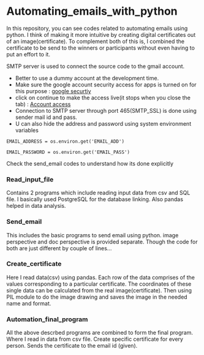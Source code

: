 # Automating_emails_with_python

In this repository, you can see codes related to automating emails using python.
I think of making it more intuitive by creating digital certificates out of an image(certificate).
To complement both of this is, I combined the certificate to be send to the winners or participants
without even having to put an effort to it.


SMTP server is used to connect the source code to the gmail account.


- Better to use a dummy account at the development time.
- Make sure the google account security access for apps is turned on for this purpose : [google securtiy](https://myaccount.google.com/intro/security)
- click on continue to make the access live(it stops when you close the tab) : [Account access](https://accounts.google.com/DisplayUnlockCaptcha)
- Connection to SMTP server through port 465(SMTP_SSL) is done using sender mail id and pass.
- U can also hide the address and password using system environment variables

`EMAIL_ADDRESS = os.environ.get('EMAIL_ADD')`

`EMAIL_PASSWORD = os.environ.get('EMAIL_PASS')`

Check the send_email codes to understand how its done explicitly


### Read_input_file

Contains 2 programs which include reading input data from csv and SQL file. I basically used 
PostgreSQL for the database linking. Also pandas helped in data analysis.

### Send_email

This includes the basic programs to send email using python. image perspective and doc perspective
is provided separate. Though the code for both are just different by couple of lines...

### Create_certificate

Here I read data(csv) using pandas. Each row of the data comprises of the values corresponding to 
a particular certificate. The coordinates of these single data can be calculated from the real 
image(certificate). Then using PIL module to do the image drawing and saves the image in the needed
name and format.

### Automation_final_program

All the above descrbed programs are combined to form the final program. Where I read in data from csv file.
Create specific certificate for every person. Sends the certificate to the email id (given).